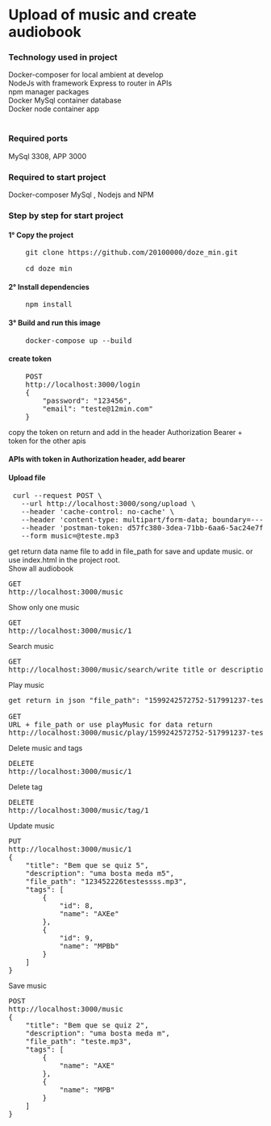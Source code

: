 <h1>Upload of music and create audiobook</h1>

<h3>Technology used in project</h3>
Docker-composer for local ambient at develop  <br/>
NodeJs with framework Express to router in APIs<br/>
npm manager packages</br>
Docker MySql container database </br>
Docker node container app </br>
<br/>
<h3>Required ports</h3>
MySql 3308, APP 3000
<h3>Required to start  project</h3>
Docker-composer MySql , Nodejs and NPM

<h3>Step by step for start project
<h4>1° Copy the project</h4> 
<pre>
    git clone https://github.com/20100000/doze_min.git<br/>
    cd doze_min
</pre>
<h4>2° Install dependencies</h4>  
<pre>
    npm install
</pre>
<h4>3° Build and run this image</h4>
<pre>
    docker-compose up --build
</pre>
<h4>create token</h4>
<pre>
    POST
    http://localhost:3000/login
    {
        "password": "123456",
        "email": "teste@12min.com"
    }
</pre>
copy the token on return and add in the header Authorization Bearer + token for the other apis
<br>
<h4> APIs with token in Authorization header, add bearer</h4>
<h4>Upload file </h4>
<pre>
 curl --request POST \
   --url http://localhost:3000/song/upload \
   --header 'cache-control: no-cache' \
   --header 'content-type: multipart/form-data; boundary=----WebKitFormBoundary7MA4YWxkTrZu0gW' \
   --header 'postman-token: d57fc380-3dea-71bb-6aa6-5ac24e7f9ee8' \
   --form music=@teste.mp3
</pre>
get return data name file to add in file_path for save and update music.
or use index.html in the project root.
<br>
Show all audiobook 
<pre>
GET
http://localhost:3000/music
</pre>
Show only one music
<pre>
GET
http://localhost:3000/music/1
</pre>

Search music
<pre>
GET
http://localhost:3000/music/search/write_title_or_description
</pre>

Play music
<pre>
get return in json "file_path": "1599242572752-517991237-teste.mp3",

GET
URL + file_path or use playMusic for data return
http://localhost:3000/music/play/1599242572752-517991237-teste.mp3
</pre>

Delete music and tags
<pre>
DELETE
http://localhost:3000/music/1
</pre>

Delete tag
<pre>
DELETE
http://localhost:3000/music/tag/1
</pre>

Update music
<pre>
PUT
http://localhost:3000/music/1
{
	"title": "Bem que se quiz 5",
	"description": "uma bosta meda m5",
	"file_path": "123452226testessss.mp3",
	"tags": [
		{
			"id": 8,
			"name": "AXEe"
		},
		{
			"id": 9,
			"name": "MPBb"
		}
	]
}
</pre>

Save music
<pre>
POST
http://localhost:3000/music
{
	"title": "Bem que se quiz 2",
	"description": "uma bosta meda m",
	"file_path": "teste.mp3",
	"tags": [
		{
			"name": "AXE"
		},
		{
			"name": "MPB"
		}
	]
}
</pre>


